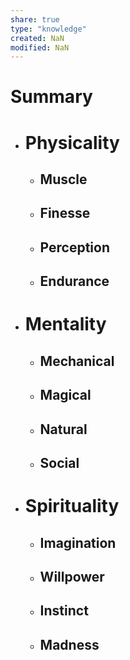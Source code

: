 ```yaml
---
share: true
type: "knowledge"
created: NaN 
modified: NaN
---
```

# Summary
 
- # Physicality
	- ## Muscle
	- ## Finesse
	- ## Perception
	- ## Endurance
- # Mentality
	- ## Mechanical
	- ## Magical
	- ## Natural
	- ## Social
- # Spirituality
	- ## Imagination
	- ## Willpower
	- ## Instinct
	- ## Madness